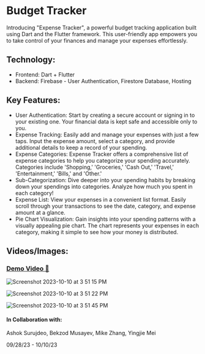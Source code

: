# Budget Tracker

Introducing "Expense Tracker", a powerful budget tracking application built using Dart and the Flutter framework. This user-friendly app empowers you to take control of your finances and manage your expenses effortlessly.

## Technology:
- Frontend: Dart + Flutter
- Backend: Firebase - User Authentication, Firestore Database, Hosting

## Key Features:
- User Authentication: Start by creating a secure account or signing in to your existing one. Your financial data is kept safe and accessible only to you.
- Expense Tracking: Easily add and manage your expenses with just a few taps. Input the expense amount, select a category, and provide additional details to keep a record of your spending.
- Expense Categories: Expense Tracker offers a comprehensive list of expense categories to help you categorize your spending accurately. Categories include 'Shopping,' 'Groceries,' 'Cash Out,' 'Travel,' 'Entertainment,' 'Bills,' and 'Other.'
- Sub-Categorization: Dive deeper into your spending habits by breaking down your spendings into categories. Analyze how much you spent in each category!
- Expense List: View your expenses in a convenient list format. Easily scroll through your transactions to see the date, category, and expense amount at a glance.
- Pie Chart Visualization: Gain insights into your spending patterns with a visually appealing pie chart. The chart represents your expenses in each category, making it simple to see how your money is distributed.

## Videos/Images: 
### [Demo Video 🎥](https://youtu.be/giJ4I8Y_g8c)
 
![Screenshot 2023-10-10 at 3 51 15 PM](https://github.com/ashdeep-singh02/Expense_Tracker/assets/71999538/04f98318-ab4c-4e7d-98f9-025933e7cb33)

![Screenshot 2023-10-10 at 3 51 22 PM](https://github.com/ashdeep-singh02/Expense_Tracker/assets/71999538/6f7dee31-73b9-49e3-a4ca-49d0e18a55c4)

![Screenshot 2023-10-10 at 3 51 45 PM](https://github.com/ashdeep-singh02/Expense_Tracker/assets/71999538/6e760056-2d50-4fc3-8c53-288e93a42886)


#### In Collaboration with: 
Ashok Surujdeo, Bekzod Musayev, Mike Zhang, Yingjie Mei 

09/28/23 - 10/10/23


